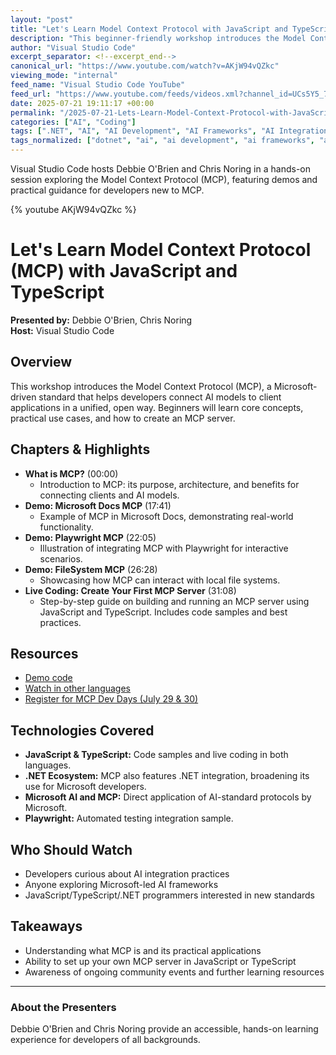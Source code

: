 ```yaml
---
layout: "post"
title: "Let's Learn Model Context Protocol with JavaScript and TypeScript"
description: "This beginner-friendly workshop introduces the Model Context Protocol (MCP), a Microsoft-led framework aimed at standardizing interactions between AI models and client applications. The session covers the fundamentals of MCP, provides several demos including Microsoft Docs MCP, Playwright MCP, and FileSystem MCP, and culminates in a live coding walkthrough for creating an MCP server using JavaScript and TypeScript. Ideal for developers interested in integrating AI model capabilities into their applications using modern Microsoft-supported standards."
author: "Visual Studio Code"
excerpt_separator: <!--excerpt_end-->
canonical_url: "https://www.youtube.com/watch?v=AKjW94vQZkc"
viewing_mode: "internal"
feed_name: "Visual Studio Code YouTube"
feed_url: "https://www.youtube.com/feeds/videos.xml?channel_id=UCs5Y5_7XK8HLDX0SLNwkd3w"
date: 2025-07-21 19:11:17 +00:00
permalink: "/2025-07-21-Lets-Learn-Model-Context-Protocol-with-JavaScript-and-TypeScript.html"
categories: ["AI", "Coding"]
tags: [".NET", "AI", "AI Development", "AI Frameworks", "AI Integration", "Beginner", "Beginner Workshop", "Coding", "Demo", "Developer", "Developer Community", "Develpercommunity", "Dotnetdeveloper", "FileSystem MCP", "JavaScript", "Live Coding", "Mcp", "Microsoft", "Microsoft Docs MCP", "Playwright", "Typescript", "Videos"]
tags_normalized: ["dotnet", "ai", "ai development", "ai frameworks", "ai integration", "beginner", "beginner workshop", "coding", "demo", "developer", "developer community", "develpercommunity", "dotnetdeveloper", "filesystem mcp", "javascript", "live coding", "mcp", "microsoft", "microsoft docs mcp", "playwright", "typescript", "videos"]
---
```


Visual Studio Code hosts Debbie O'Brien and Chris Noring in a hands-on session exploring the Model Context Protocol (MCP), featuring demos and practical guidance for developers new to MCP.<!--excerpt_end-->

{% youtube AKjW94vQZkc %}

# Let's Learn Model Context Protocol (MCP) with JavaScript and TypeScript

**Presented by:** Debbie O'Brien, Chris Noring  
**Host:** Visual Studio Code

## Overview

This workshop introduces the Model Context Protocol (MCP), a Microsoft-driven standard that helps developers connect AI models to client applications in a unified, open way. Beginners will learn core concepts, practical use cases, and how to create an MCP server.

## Chapters & Highlights

- **What is MCP?** (00:00)
  - Introduction to MCP: its purpose, architecture, and benefits for connecting clients and AI models.
- **Demo: Microsoft Docs MCP** (17:41)
  - Example of MCP in Microsoft Docs, demonstrating real-world functionality.
- **Demo: Playwright MCP** (22:05)
  - Illustration of integrating MCP with Playwright for interactive scenarios.
- **Demo: FileSystem MCP** (26:28)
  - Showcasing how MCP can interact with local file systems.
- **Live Coding: Create Your First MCP Server** (31:08)
  - Step-by-step guide on building and running an MCP server using JavaScript and TypeScript. Includes code samples and best practices.

## Resources

- [Demo code](http://aka.ms/lets-learn-mcp-javascript)
- [Watch in other languages](https://aka.ms/letslearnmcp)
- [Register for MCP Dev Days (July 29 & 30)](https://aka.ms/mcpdevdays)

## Technologies Covered

- **JavaScript & TypeScript:** Code samples and live coding in both languages.
- **.NET Ecosystem:** MCP also features .NET integration, broadening its use for Microsoft developers.
- **Microsoft AI and MCP:** Direct application of AI-standard protocols by Microsoft.
- **Playwright:** Automated testing integration sample.

## Who Should Watch

- Developers curious about AI integration practices
- Anyone exploring Microsoft-led AI frameworks
- JavaScript/TypeScript/.NET programmers interested in new standards

## Takeaways

- Understanding what MCP is and its practical applications
- Ability to set up your own MCP server in JavaScript or TypeScript
- Awareness of ongoing community events and further learning resources

---

### About the Presenters

Debbie O'Brien and Chris Noring provide an accessible, hands-on learning experience for developers of all backgrounds.
